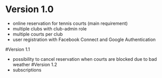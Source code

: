 # Version 1.0
- online reservation for tennis courts (main requirement)
- multiple clubs with club-admin role
- multiple courts per club
- user registration with Facebook Connect and Google Authentication

#Version 1.1
- possibility to cancel reservation when courts are blocked due to bad weather
#Version 1.2
- subscriptions
